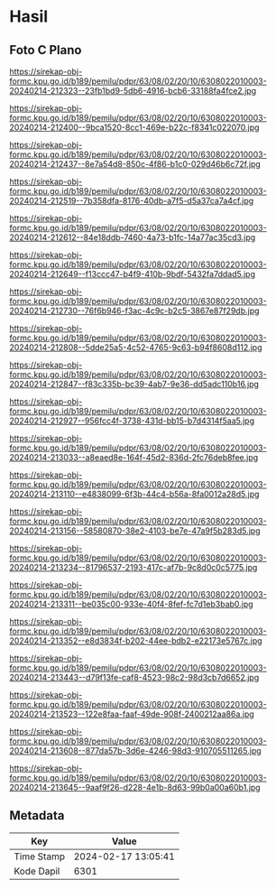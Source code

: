 # Hasil

## Foto C Plano

https://sirekap-obj-formc.kpu.go.id/b189/pemilu/pdpr/63/08/02/20/10/6308022010003-20240214-212323--23fb1bd9-5db6-4916-bcb6-33188fa4fce2.jpg

https://sirekap-obj-formc.kpu.go.id/b189/pemilu/pdpr/63/08/02/20/10/6308022010003-20240214-212400--9bca1520-8cc1-469e-b22c-f8341c022070.jpg

https://sirekap-obj-formc.kpu.go.id/b189/pemilu/pdpr/63/08/02/20/10/6308022010003-20240214-212437--8e7a54d8-850c-4f86-b1c0-029d46b6c72f.jpg

https://sirekap-obj-formc.kpu.go.id/b189/pemilu/pdpr/63/08/02/20/10/6308022010003-20240214-212519--7b358dfa-8176-40db-a7f5-d5a37ca7a4cf.jpg

https://sirekap-obj-formc.kpu.go.id/b189/pemilu/pdpr/63/08/02/20/10/6308022010003-20240214-212612--84e18ddb-7460-4a73-b1fc-14a77ac35cd3.jpg

https://sirekap-obj-formc.kpu.go.id/b189/pemilu/pdpr/63/08/02/20/10/6308022010003-20240214-212649--f13ccc47-b4f9-410b-9bdf-5432fa7ddad5.jpg

https://sirekap-obj-formc.kpu.go.id/b189/pemilu/pdpr/63/08/02/20/10/6308022010003-20240214-212730--76f6b946-f3ac-4c9c-b2c5-3867e87f29db.jpg

https://sirekap-obj-formc.kpu.go.id/b189/pemilu/pdpr/63/08/02/20/10/6308022010003-20240214-212808--5dde25a5-4c52-4765-9c63-b94f8608d112.jpg

https://sirekap-obj-formc.kpu.go.id/b189/pemilu/pdpr/63/08/02/20/10/6308022010003-20240214-212847--f83c335b-bc39-4ab7-9e36-dd5adc110b16.jpg

https://sirekap-obj-formc.kpu.go.id/b189/pemilu/pdpr/63/08/02/20/10/6308022010003-20240214-212927--956fcc4f-3738-431d-bb15-b7d4314f5aa5.jpg

https://sirekap-obj-formc.kpu.go.id/b189/pemilu/pdpr/63/08/02/20/10/6308022010003-20240214-213033--a8eaed8e-164f-45d2-836d-2fc76deb8fee.jpg

https://sirekap-obj-formc.kpu.go.id/b189/pemilu/pdpr/63/08/02/20/10/6308022010003-20240214-213110--e4838099-6f3b-44c4-b56a-8fa0012a28d5.jpg

https://sirekap-obj-formc.kpu.go.id/b189/pemilu/pdpr/63/08/02/20/10/6308022010003-20240214-213156--58580870-38e2-4103-be7e-47a9f5b283d5.jpg

https://sirekap-obj-formc.kpu.go.id/b189/pemilu/pdpr/63/08/02/20/10/6308022010003-20240214-213234--81796537-2193-417c-af7b-9c8d0c0c5775.jpg

https://sirekap-obj-formc.kpu.go.id/b189/pemilu/pdpr/63/08/02/20/10/6308022010003-20240214-213311--be035c00-933e-40f4-8fef-fc7d1eb3bab0.jpg

https://sirekap-obj-formc.kpu.go.id/b189/pemilu/pdpr/63/08/02/20/10/6308022010003-20240214-213352--e8d3834f-b202-44ee-bdb2-e22173e5767c.jpg

https://sirekap-obj-formc.kpu.go.id/b189/pemilu/pdpr/63/08/02/20/10/6308022010003-20240214-213443--d79f13fe-caf8-4523-98c2-98d3cb7d6652.jpg

https://sirekap-obj-formc.kpu.go.id/b189/pemilu/pdpr/63/08/02/20/10/6308022010003-20240214-213523--122e8faa-faaf-49de-908f-2400212aa86a.jpg

https://sirekap-obj-formc.kpu.go.id/b189/pemilu/pdpr/63/08/02/20/10/6308022010003-20240214-213608--877da57b-3d6e-4246-98d3-910705511265.jpg

https://sirekap-obj-formc.kpu.go.id/b189/pemilu/pdpr/63/08/02/20/10/6308022010003-20240214-213645--9aaf9f26-d228-4e1b-8d63-99b0a00a60b1.jpg


## Metadata

| Key        | Value               |
| ---------- | ------------------- |
| Time Stamp | 2024-02-17 13:05:41 |
| Kode Dapil | 6301                |



